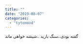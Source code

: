 ```yaml
---
title: ""
date: "2019-08-07"
categories: 
  - "tytomood"
---
```


گفته بودی..سنگ بارید ..شیشه خواهی ماند
